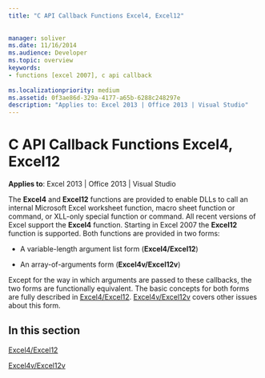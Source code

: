 ```yaml
---
title: "C API Callback Functions Excel4, Excel12"
 
 
manager: soliver
ms.date: 11/16/2014
ms.audience: Developer
ms.topic: overview
keywords:
- functions [excel 2007], c api callback
 
ms.localizationpriority: medium
ms.assetid: 0f3ae86d-329a-4177-a65b-6288c248297e
description: "Applies to: Excel 2013 | Office 2013 | Visual Studio"
---
```


# C API Callback Functions Excel4, Excel12

**Applies to**: Excel 2013 | Office 2013 | Visual Studio 
  
The **Excel4** and **Excel12** functions are provided to enable DLLs to call an internal Microsoft Excel worksheet function, macro sheet function or command, or XLL-only special function or command. All recent versions of Excel support the **Excel4** function. Starting in Excel 2007 the **Excel12** function is supported. Both functions are provided in two forms: 
  
- A variable-length argument list form (**Excel4/Excel12**)
    
- An array-of-arguments form (**Excel4v/Excel12v**)
    
Except for the way in which arguments are passed to these callbacks, the two forms are functionally equivalent. The basic concepts for both forms are fully described in [Excel4/Excel12](excel4-excel12.md). [Excel4v/Excel12v](excel4v-excel12v.md) covers other issues about this form. 
  
## In this section

[Excel4/Excel12](excel4-excel12.md)
  
[Excel4v/Excel12v](excel4v-excel12v.md)
  

